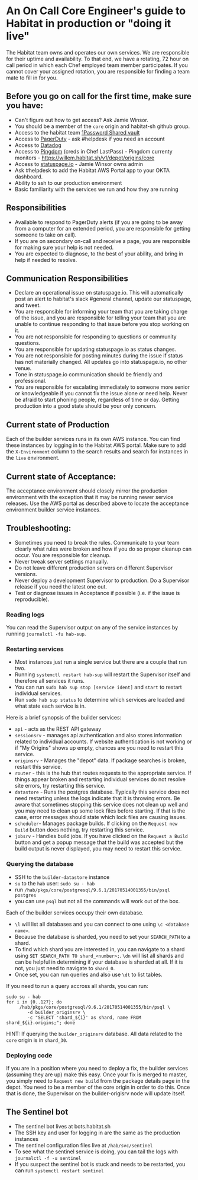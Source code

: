# An On Call Core Engineer's guide to Habitat in production or "doing it live"

The Habitat team owns and operates our own services.  We are responsible for their uptime and availability.  To that end, we have a rotating, 72 hour on call period in which each Chef employed team member participates. If you cannot cover your assigned rotation, you are responsible for finding a team mate to fill in for you.
 
## Before you go on call for the first time, make sure you have: 

* Can't figure out how to get access? Ask Jamie Winsor.
* You should be a member of the `core` origin and habitat-sh github group.
* Access to the habitat team [1Password Shared vault](https://team-habitat.1password.com)
* Access to [PagerDuty](https://opscode.pagerduty.com) - ask #helpdesk if you need an account
* Access to [Datadog](https://app.datadoghq.com)
* Access to [Pingdom](https://my.pingdom.com) (creds in Chef LastPass) - Pingdom currenty monitors - https://willem.habitat.sh/v1/depot/origins/core
* Access to [statuspage.io](https://statuspage.io) - Jamie Winsor owns admin
* Ask #helpdesk to add the Habitat AWS Portal app to your OKTA dashboard.
* Ability to ssh to our production environment
* Basic familiarity with the services we run and how they are running
 
## Responsibilities
 
* Available to respond to PagerDuty alerts (if you are going to be away from a computer for an extended period, you are responsible for getting someone to take on call).
* If you are on secondary on-call and receive a page, you are responsible for making sure your help is not needed. 
* You are expected to diagnose, to the best of your ability, and bring in help if needed to resolve.

## Communication Responsibilities
* Declare an operational issue on statuspage.io. This will automatically post an alert to habitat's slack #general channel, update our statuspage, and tweet.
* You are responsible for informing your team that you are taking charge of the issue, and you are responsible for telling your team that you are unable to continue responding to that issue before you stop working on it.
* You are not responsible for responding to questions or community questions. 
* You are responsible for updating statuspage.io as status changes. 
* You are not responsible for posting minutes during the issue if status has not materially changed. All updates go into statuspage.io, no other venue.
* Tone in statuspage.io communication should be friendly and professional.
* You are responsible for escalating immediately to someone more senior or knowledgeable if you cannot fix the issue alone or need help. Never be afraid to start phoning people, regardless of time or day. Getting production into a good state should be your only concern.

## Current state of Production

Each of the builder services runs in its own AWS instance. You can find these instances by logging in to the Habitat AWS portal. Make sure to add the `X-Environment` column to the search results and search for instances in the `live` environment.
 
## Current state of Acceptance:

The acceptance environment should closely mirror the production environment with the exception that it may be running newer service releases. Use the AWS portal as described above to locate the acceptance environment builder service instances.

## Troubleshooting:
 
- Sometimes you need to break the rules. Communicate to your team clearly what rules were broken and how if you do so proper cleanup can occur. You are responsible for cleanup. 
- Never tweak server settings manually. 
- Do not leave different production servers on different Supervisor versions.
- Never deploy a development Supervisor to production. Do a Supervisor release if you need the latest one out. 
- Test or diagnose issues in Acceptance if possible (i.e. if the issue is reproducible).

### Reading logs

You can read the Supervisor output on any of the service instances by running `journalctl -fu hab-sup`. 

### Restarting services

- Most instances just run a single service but there are a couple that run two. 
- Running `systemctl restart hab-sup` will restart the Supervisor itself and therefore all services it runs. 
- You can run `sudo hab sup stop [service ident]` and `start` to restart individual services. 
- Run `sudo hab sup status` to determine which services are loaded and what state each service is in.

Here is a brief synopsis of the builder services:

* `api` - acts as the REST API gateway
* `sessionsrv` - manages api authentication and also stores information related to individual accounts. If website authentication is not working or if "My Origins" shows up empty, chances are you need to restart this service.
* `originsrv` - Manages the "depot" data. If package searches is broken, restart this service.
* `router` - this is the hub that routes requests to the appropriate service. If things appear broken and restarting individual services do not resolve site errors, try restarting this service.
* `datastore` - Runs the postgres database. Typically this service does not need restarting unless the logs indicate that it is throwing errors. Be aware that sometimes stopping this service does not clean up well and you may need to clean up some lock files before starting. If that is the case, error messages should state which lock files are causing issues.
* `scheduler`- Manages package builds. If clicking on the `Request new Build` button does nothing, try restarting this service.
* `jobsrv` - Handles build jobs. If you have clicked on the `Request a Build` button and get a popup message that the build was accepted but the build output is never displayed, you may need to restart this service.

### Querying the database

* SSH to the `builder-datastore` instance
* `su` to the `hab` user: `sudo su - hab`
* run `/hab/pkgs/core/postgresql/9.6.1/20170514001355/bin/psql postgres`
* you can use `psql` but not all the commands will work out of the box.

Each of the builder services occupy their own database. 
- `\l` will list all databases and you can connect to one using `\c <database name>`.
- Because the database is sharded, you need to set your `SEARCH_PATH` to a shard.
- To find which shard you are interested in, you can navigate to a shard using `SET SEARCH_PATH TO shard_<number>;`. `\dn` will list all shards and can be helpful in determining if your database is sharded at all. If it is not, you just need to navigate to `shard_0`. 
- Once set, you can run queries and also use `\dt` to list tables.

If you need to run a query accross all shards, you can run:

```
sudo su - hab
for i in {0..127}; do
     /hab/pkgs/core/postgresql/9.6.1/20170514001355/bin/psql \
        -d builder_originsrv \
        -c "SELECT 'shard_${i}' as shard, name FROM shard_${i}.origins;"; done
```

HINT: If querying the `builder_originsrv` database. All data related to the `core` origin is in `shard_30`.

### Deploying code

If you are in a position where you need to deploy a fix, the builder services (assuming they are up) make this easy. Once your fix is merged to master, you simply need to `Request new build` from the package details page in the depot. You need to be a member of the core origin in order to do this. Once that is done, the Supervisor on the builder-origisrv node will update itself.
 
## The Sentinel bot
 
* The sentinel bot lives at bots.habitat.sh
* The SSH key and user for logging in are the same as the production instances
* The sentinel configuration files live at `/hab/svc/sentinel`
* To see what the sentinel service is doing, you can tail the logs with `journalctl -f -u sentinel`
* If you suspect the sentinel bot is stuck and needs to be restarted, you can run `systemctl restart sentinel`
